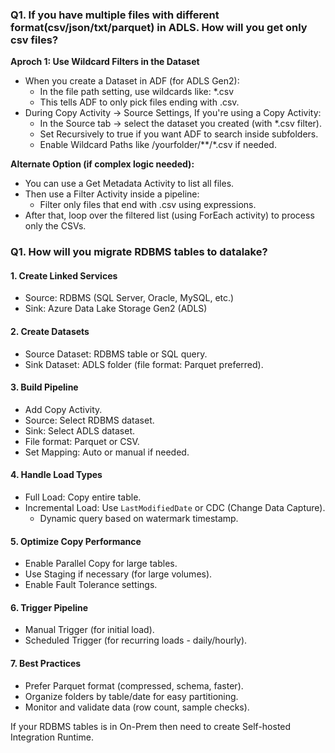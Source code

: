 ### Q1. If you have multiple files with different format(csv/json/txt/parquet) in ADLS. How will you get only csv files?

**Aproch 1: Use Wildcard Filters in the Dataset**
- When you create a Dataset in ADF (for ADLS Gen2): 
  - In the file path setting, use wildcards like: *.csv
  - This tells ADF to only pick files ending with .csv.
- During Copy Activity → Source Settings, If you're using a Copy Activity:
  - In the Source tab → select the dataset you created (with *.csv filter).
  - Set Recursively to true if you want ADF to search inside subfolders.
  - Enable Wildcard Paths like /yourfolder/**/*.csv if needed.

**Alternate Option (if complex logic needed):**
- You can use a Get Metadata Activity to list all files.
- Then use a Filter Activity inside a pipeline:
  - Filter only files that end with .csv using expressions.
- After that, loop over the filtered list (using ForEach activity) to process only the CSVs.


### Q1. How will you migrate RDBMS tables to datalake?

#### 1. Create Linked Services
- Source: RDBMS (SQL Server, Oracle, MySQL, etc.)
- Sink: Azure Data Lake Storage Gen2 (ADLS)

#### 2. Create Datasets
- Source Dataset: RDBMS table or SQL query.
- Sink Dataset: ADLS folder (file format: Parquet preferred).

#### 3. Build Pipeline
- Add Copy Activity.
- Source: Select RDBMS dataset.
- Sink: Select ADLS dataset.
- File format: Parquet or CSV.
- Set Mapping: Auto or manual if needed.

#### 4. Handle Load Types
- Full Load: Copy entire table.
- Incremental Load: Use `LastModifiedDate` or CDC (Change Data Capture).
  - Dynamic query based on watermark timestamp.

#### 5. Optimize Copy Performance
- Enable Parallel Copy for large tables.
- Use Staging if necessary (for large volumes).
- Enable Fault Tolerance settings.

#### 6. Trigger Pipeline
- Manual Trigger (for initial load).
- Scheduled Trigger (for recurring loads - daily/hourly).

#### 7. Best Practices
- Prefer Parquet format (compressed, schema, faster).
- Organize folders by table/date for easy partitioning.
- Monitor and validate data (row count, sample checks).

If your RDBMS tables is in On-Prem then need to create Self-hosted Integration Runtime.

